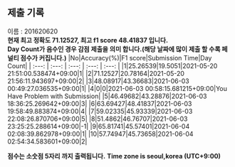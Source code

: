 


  
## 제출 기록  
이름 : 201620620  
**현재 최고 정확도 71.12527, 최고 f1 score 48.41837 입니다.**  
**Day Count가 음수인 경우 감점 제출을 의미 합니다.(해당 날짜에 많이 제출 할 수록 페널티 점수가 커집니다.)**
|No|Accuracy(%)|F1 score|Submission Time|Day Count|
| :---: | :---: | :---: | :---: | :---: |
|1|25.26539|19.5051|2021-05-20 21:51:00.538474+09:00|1|
|2|71.12527|20.78164|2021-05-20 21:56:11.943697+09:00|2|
|3|48.08917|43.36683|2021-06-03 00:49:27.036535+09:00|1|
|4|0|0|2021-06-03 00:58:15.681215+09:00|You Have Problem with Submission|
|5|46.49682|43.28876|2021-06-03 18:36:25.269642+09:00|3|
|6|63.69427|48.41837|2021-06-03 19:58:49.883874+09:00|4|
|7|59.02335|45.93339|2021-06-03 22:08:26.870706+09:00|5|
|8|51.4862|46.76707|2021-06-03 23:25:25.288614+09:00|-1|
|9|65.81741|45.57401|2021-06-04 02:08:39.862978+09:00|1|
|10|57.74947|45.73658|2021-06-04 02:54:34.583601+09:00|2|


**점수는 소숫점 5자리 까지 출력됩니다.**
**Time zone is seoul,korea (UTC+9:00)**
